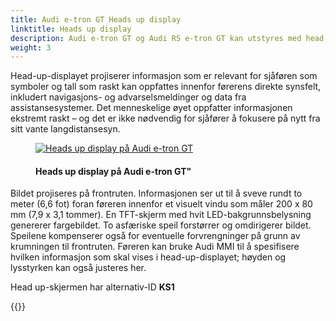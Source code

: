 ```yaml
---
title: Audi e-tron GT Heads up display
linktitle: Heads up display
description: Audi e-tron GT og Audi RS e-tron GT kan utstyres med head-up-display.
weight: 3
---
```

<!-- markdownlint-disable MD033 -->
Head-up-displayet projiserer informasjon som er relevant for sjåføren som symboler og tall som raskt kan oppfattes innenfor førerens direkte synsfelt, inkludert navigasjons- og advarselsmeldinger og data fra assistansesystemer. Det menneskelige øyet oppfatter informasjonen ekstremt raskt – og det er ikke nødvendig for sjåfører å fokusere på nytt fra sitt vante langdistansesyn.

<figure>
    <a href="https://media.electrichasgoneaudi.net/multimedia/models/e-tron-gt/technology/uiandoperations/headupdisplay/headup.jpg">
        <img src="https://media.electrichasgoneaudi.net/multimedia/models/e-tron-gt/technology/uiandoperations/headupdisplay/headups.jpg"
        class="img-fluid" alt="Heads up display på Audi e-tron GT"" title="Heads up display på Audi e-tron GT"">
    </a>
    <figcaption><h4>Heads up display på Audi e-tron GT"</h4></figcaption>
</figure>

Bildet projiseres på frontruten. Informasjonen ser ut til å sveve rundt to meter (6,6 fot) foran føreren innenfor et visuelt vindu som måler 200 x 80 mm (7,9 x 3,1 tommer). En TFT-skjerm med hvit LED-bakgrunnsbelysning genererer fargebildet. To asfæriske speil forstørrer og omdirigerer bildet. Speilene kompenserer også for eventuelle forvrengninger på grunn av krumningen til frontruten. Føreren kan bruke Audi MMI til å spesifisere hvilken informasjon som skal vises i head-up-displayet; høyden og lysstyrken kan også justeres her.

Head up-skjermen har alternativ-ID **KS1**

{{<children description="true" />}}
